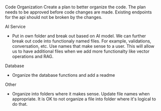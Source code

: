 Code Organization
Create a plan to better organize the code. The plan needs to be approved before code changes are made. Existing endpoints for the api should not be broken by the changes.

AI Service
- Put in own folder and break out based on AI model. We can further break out code into functionaly named files. For example, validations, conversation, etc. Use names
that make sense to a user. This will allow us to have additional files when we add more functionalty like vector operations and RAG.

Database
- Organize the database functions and add a readme

Other
- Organize into folders where it makes sense. Update file names when appropriate. It is OK to not organize a file into folder where it's logical to do that.